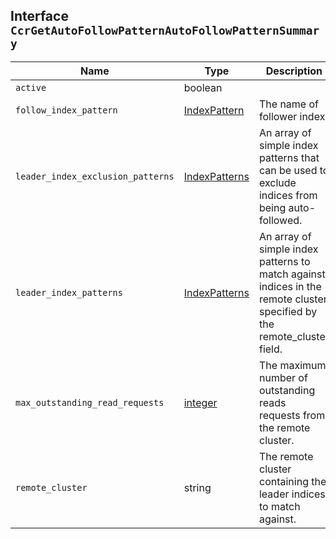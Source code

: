 ## Interface `CcrGetAutoFollowPatternAutoFollowPatternSummary`

| Name | Type | Description |
| - | - | - |
| `active` | boolean | &nbsp; |
| `follow_index_pattern` | [IndexPattern](./IndexPattern.md) | The name of follower index. |
| `leader_index_exclusion_patterns` | [IndexPatterns](./IndexPatterns.md) | An array of simple index patterns that can be used to exclude indices from being auto-followed. |
| `leader_index_patterns` | [IndexPatterns](./IndexPatterns.md) | An array of simple index patterns to match against indices in the remote cluster specified by the remote_cluster field. |
| `max_outstanding_read_requests` | [integer](./integer.md) | The maximum number of outstanding reads requests from the remote cluster. |
| `remote_cluster` | string | The remote cluster containing the leader indices to match against. |

